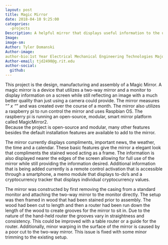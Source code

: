 ```yaml
---
layout: post
title: Magic Mirror
date: 2018-04-10 9:25:00
categories:
  -projects
Description: A helpful mirror that displays useful information to the user.
Image:    
image-sm:
Author: Tyler Domanski
Author-image: 
author-bio:1st Year Electrical Mechanical Engineering Technologies Major at Rochester Institute of Technology.
Author-email: tjd2490@g.rit.edu
author-social:
  github:
---
```

This project is the design, manufacturing and assembly of a Magic Mirror. 
A magic mirror is a device that utilizes a two-way mirror and a monitor to display information on a screen while still reflecting an image with a much better quality than just using a camera could provide. 
The mirror measures “_” x “_” and was created over the course of a month. 
The mirror also utilizes a raspberry pi to run control the mirror and uses Raspbian OS. The raspberry pi is running an open-source, modular, smart mirror platform called MagicMirror2.  
Because the project is open-source and modular, many other features besides the default installation features are available to add to the mirror. 

The mirror currently displays compliments, important news, the weather, the time and a calendar. 
These basic features give the mirror a elegant look that compliments the stained wood acting as a frame. 
The information is also displayed nearer the edges of the screen allowing for full use of the mirror while still providing the information desired. 
Additional information that is being added currently is a remote control activation that is accessible through a smartphone, a memo module that displays to-do’s and a cryptocurrency tracker that displays individual cryptocurrency values.

The mirror was constructed by first removing the casing from a standard monitor and attaching the two-way mirror to the monitor directly. 
The setup was then framed in wood that had been stained prior to assembly. 
The wood had been cut to length and then a router had been run down the length of the wood to create grooves for the mirror to sit in. 
Due to the nature of the hand-held router the grooves vary in straightness and consistency. 
This could be improved with a table router or a guide for the router. 
Additionally, minor warping in the surface of the mirror is caused by a poor cut to the two-way mirror. This issue is fixed with some minor trimming to the existing setup.
